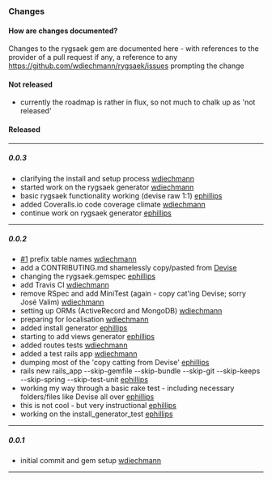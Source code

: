 ### Changes

#### How are changes documented?
Changes to the rygsaek gem are documented here - with references to the provider of a pull request
if any, a reference to any https://github.com/wdiechmann/rygsaek/issues prompting the change

#### Not released

* currently the roadmap is rather in flux, so not much to chalk up as 'not released'


#### Released


----
##### 0.0.3

* clarifying the install and setup process [wdiechmann][]
* started work on the rygsaek generator [wdiechmann][]
* basic rygsaek functionality working (devise raw 1:1) [ephillips][]
* added Coveralls.io code coverage climate [wdiechmann][]
* continue work on rygsaek generator  [ephillips][]

----
##### 0.0.2

* [#1](https://github.com/wdiechmann/rygsaek/issues/1) prefix table names [wdiechmann][]
* add a CONTRIBUTING.md shamelessly copy/pasted from [Devise]((https://groups.google.com/group/plataformatec-devise))
* changing the rygsaek.gemspec [ephillips][]
* add Travis CI  [wdiechmann][]
* remove RSpec and add MiniTest (again - copy cat'ing Devise; sorry José Valim) [wdiechmann][]
* setting up ORMs (ActiveRecord and MongoDB) [wdiechmann][]
* preparing for localisation [wdiechmann][]
* added install generator [ephillips][]
* starting to add views generator [ephillips][]
* added routes tests [wdiechmann][]
* added a test rails app [wdiechmann][]
* dumping most of the 'copy catting from Devise' [ephillips][]
* rails new rails_app --skip-gemfile --skip-bundle --skip-git --skip-keeps --skip-spring --skip-test-unit [ephillips][]
* working my way through a basic rake test - including necessary folders/files like Devise all over [ephillips][]
* this is not cool - but very instructional  [ephillips][]
* working on the install_generator_test  [ephillips][]

----
##### 0.0.1

* initial commit and gem setup [wdiechmann][]

----

[wdiechmann]: http://github.com/wdiechmann  "Walther Diechmann"
[ephillips]: https://github.com/ep-wac  "Enrique Phillips"

